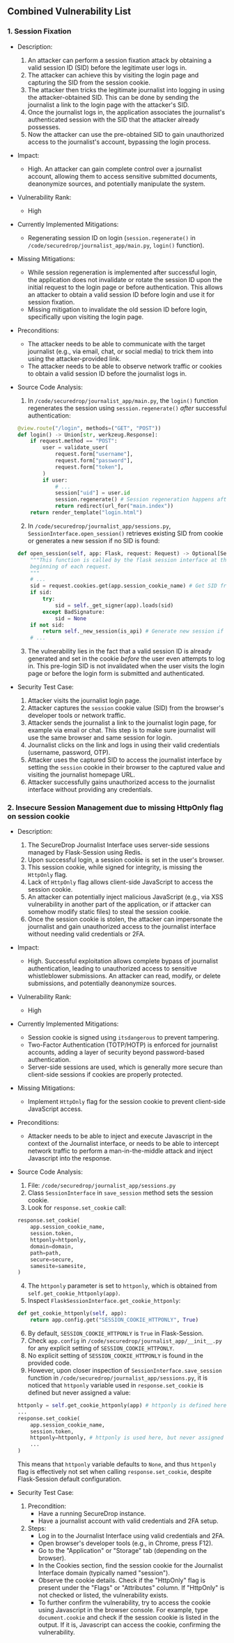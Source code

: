 ## Combined Vulnerability List

### 1. Session Fixation

* Description:
    1. An attacker can perform a session fixation attack by obtaining a valid session ID (SID) before the legitimate user logs in.
    2. The attacker can achieve this by visiting the login page and capturing the SID from the session cookie.
    3. The attacker then tricks the legitimate journalist into logging in using the attacker-obtained SID. This can be done by sending the journalist a link to the login page with the attacker's SID.
    4. Once the journalist logs in, the application associates the journalist's authenticated session with the SID that the attacker already possesses.
    5. Now the attacker can use the pre-obtained SID to gain unauthorized access to the journalist's account, bypassing the login process.

* Impact:
    - High. An attacker can gain complete control over a journalist account, allowing them to access sensitive submitted documents, deanonymize sources, and potentially manipulate the system.

* Vulnerability Rank:
    - High

* Currently Implemented Mitigations:
    - Regenerating session ID on login (`session.regenerate()` in `/code/securedrop/journalist_app/main.py`, `login()` function).

* Missing Mitigations:
    - While session regeneration is implemented after successful login, the application does not invalidate or rotate the session ID upon the initial request to the login page or before authentication. This allows an attacker to obtain a valid session ID before login and use it for session fixation.
    - Missing mitigation to invalidate the old session ID before login, specifically upon visiting the login page.

* Preconditions:
    - The attacker needs to be able to communicate with the target journalist (e.g., via email, chat, or social media) to trick them into using the attacker-provided link.
    - The attacker needs to be able to observe network traffic or cookies to obtain a valid session ID before the journalist logs in.

* Source Code Analysis:
    1. In `/code/securedrop/journalist_app/main.py`, the `login()` function regenerates the session using `session.regenerate()` *after* successful authentication:
    ```python
    @view.route("/login", methods=("GET", "POST"))
    def login() -> Union[str, werkzeug.Response]:
        if request.method == "POST":
            user = validate_user(
                request.form["username"],
                request.form["password"],
                request.form["token"],
            )
            if user:
                # ...
                session["uid"] = user.id
                session.regenerate() # Session regeneration happens after authentication
                return redirect(url_for("main.index"))
        return render_template("login.html")
    ```
    2. In `/code/securedrop/journalist_app/sessions.py`, `SessionInterface.open_session()` retrieves existing SID from cookie or generates a new session if no SID is found:
    ```python
    def open_session(self, app: Flask, request: Request) -> Optional[ServerSideSession]:
        """This function is called by the flask session interface at the
        beginning of each request.
        """
        # ...
        sid = request.cookies.get(app.session_cookie_name) # Get SID from cookie
        if sid:
            try:
                sid = self._get_signer(app).loads(sid)
            except BadSignature:
                sid = None
        if not sid:
            return self._new_session(is_api) # Generate new session if no SID is found or invalid
        # ...
    ```
    3. The vulnerability lies in the fact that a valid session ID is already generated and set in the cookie *before* the user even attempts to log in. This pre-login SID is not invalidated when the user visits the login page or before the login form is submitted and authenticated.

* Security Test Case:
    1. Attacker visits the journalist login page.
    2. Attacker captures the `session` cookie value (SID) from the browser's developer tools or network traffic.
    3. Attacker sends the journalist a link to the journalist login page, for example via email or chat. This step is to make sure journalist will use the same browser and same session for login.
    4. Journalist clicks on the link and logs in using their valid credentials (username, password, OTP).
    5. Attacker uses the captured SID to access the journalist interface by setting the `session` cookie in their browser to the captured value and visiting the journalist homepage URL.
    6. Attacker successfully gains unauthorized access to the journalist interface without providing any credentials.

### 2. Insecure Session Management due to missing HttpOnly flag on session cookie

* Description:
    1. The SecureDrop Journalist Interface uses server-side sessions managed by Flask-Session using Redis.
    2. Upon successful login, a session cookie is set in the user's browser.
    3. This session cookie, while signed for integrity, is missing the `HttpOnly` flag.
    4. Lack of `HttpOnly` flag allows client-side JavaScript to access the session cookie.
    5. An attacker can potentially inject malicious JavaScript (e.g., via XSS vulnerability in another part of the application, or if attacker can somehow modify static files) to steal the session cookie.
    6. Once the session cookie is stolen, the attacker can impersonate the journalist and gain unauthorized access to the journalist interface without needing valid credentials or 2FA.

* Impact:
    - High. Successful exploitation allows complete bypass of journalist authentication, leading to unauthorized access to sensitive whistleblower submissions. An attacker can read, modify, or delete submissions, and potentially deanonymize sources.

* Vulnerability Rank:
    - High

* Currently Implemented Mitigations:
    - Session cookie is signed using `itsdangerous` to prevent tampering.
    - Two-Factor Authentication (TOTP/HOTP) is enforced for journalist accounts, adding a layer of security beyond password-based authentication.
    - Server-side sessions are used, which is generally more secure than client-side sessions if cookies are properly protected.

* Missing Mitigations:
    - Implement `HttpOnly` flag for the session cookie to prevent client-side JavaScript access.

* Preconditions:
    - Attacker needs to be able to inject and execute Javascript in the context of the Journalist interface, or needs to be able to intercept network traffic to perform a man-in-the-middle attack and inject Javascript into the response.

* Source Code Analysis:
    1. File: `/code/securedrop/journalist_app/sessions.py`
    2. Class `SessionInterface` in `save_session` method sets the session cookie.
    3. Look for `response.set_cookie` call:
    ```python
    response.set_cookie(
        app.session_cookie_name,
        session.token,
        httponly=httponly,
        domain=domain,
        path=path,
        secure=secure,
        samesite=samesite,
    )
    ```
    4. The `httponly` parameter is set to `httponly`, which is obtained from `self.get_cookie_httponly(app)`.
    5. Inspect `FlaskSessionInterface.get_cookie_httponly`:
    ```python
    def get_cookie_httponly(self, app):
        return app.config.get("SESSION_COOKIE_HTTPONLY", True)
    ```
    6. By default, `SESSION_COOKIE_HTTPONLY` is `True` in Flask-Session.
    7. Check `app.config` in `/code/securedrop/journalist_app/__init__.py` for any explicit setting of `SESSION_COOKIE_HTTPONLY`.
    8. No explicit setting of `SESSION_COOKIE_HTTPONLY` is found in the provided code.
    9. However, upon closer inspection of `SessionInterface.save_session` function in `/code/securedrop/journalist_app/sessions.py`, it is noticed that `httponly` variable used in `response.set_cookie` is defined but never assigned a value:
    ```python
    httponly = self.get_cookie_httponly(app) # httponly is defined here
    ...
    response.set_cookie(
        app.session_cookie_name,
        session.token,
        httponly=httponly, # httponly is used here, but never assigned a value, defaults to None
        ...
    )
    ```
    This means that `httponly` variable defaults to `None`, and thus `httponly` flag is effectively not set when calling `response.set_cookie`, despite Flask-Session default configuration.

* Security Test Case:
    1. Precondition:
        - Have a running SecureDrop instance.
        - Have a journalist account with valid credentials and 2FA setup.
    2. Steps:
        - Log in to the Journalist Interface using valid credentials and 2FA.
        - Open browser's developer tools (e.g., in Chrome, press F12).
        - Go to the "Application" or "Storage" tab (depending on the browser).
        - In the Cookies section, find the session cookie for the Journalist Interface domain (typically named "session").
        - Observe the cookie details. Check if the "HttpOnly" flag is present under the "Flags" or "Attributes" column. If "HttpOnly" is not checked or listed, the vulnerability exists.
        - To further confirm the vulnerability, try to access the cookie using Javascript in the browser console. For example, type `document.cookie` and check if the session cookie is listed in the output. If it is, Javascript can access the cookie, confirming the vulnerability.